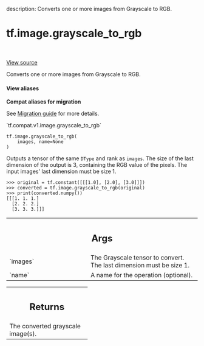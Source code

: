 description: Converts one or more images from Grayscale to RGB.

<div itemscope itemtype="http://developers.google.com/ReferenceObject">
<meta itemprop="name" content="tf.image.grayscale_to_rgb" />
<meta itemprop="path" content="Stable" />
</div>

# tf.image.grayscale_to_rgb

<!-- Insert buttons and diff -->

<table class="tfo-notebook-buttons tfo-api nocontent" align="left">

</table>

<a target="_blank" href="/code/stable/tensorflow/python/ops/image_ops_impl.py">View source</a>



Converts one or more images from Grayscale to RGB.

<section class="expandable">
  <h4 class="showalways">View aliases</h4>
  <p>
<b>Compat aliases for migration</b>
<p>See
<a href="https://www.tensorflow.org/guide/migrate">Migration guide</a> for
more details.</p>
<p>`tf.compat.v1.image.grayscale_to_rgb`</p>
</p>
</section>

<pre class="devsite-click-to-copy prettyprint lang-py tfo-signature-link">
<code>tf.image.grayscale_to_rgb(
    images, name=None
)
</code></pre>



<!-- Placeholder for "Used in" -->

Outputs a tensor of the same `DType` and rank as `images`.  The size of the
last dimension of the output is 3, containing the RGB value of the pixels.
The input images' last dimension must be size 1.

```
>>> original = tf.constant([[[1.0], [2.0], [3.0]]])
>>> converted = tf.image.grayscale_to_rgb(original)
>>> print(converted.numpy())
[[[1. 1. 1.]
  [2. 2. 2.]
  [3. 3. 3.]]]
```

<!-- Tabular view -->
 <table class="responsive fixed orange">
<colgroup><col width="214px"><col></colgroup>
<tr><th colspan="2"><h2 class="add-link">Args</h2></th></tr>

<tr>
<td>
`images`
</td>
<td>
The Grayscale tensor to convert. The last dimension must be size 1.
</td>
</tr><tr>
<td>
`name`
</td>
<td>
A name for the operation (optional).
</td>
</tr>
</table>



<!-- Tabular view -->
 <table class="responsive fixed orange">
<colgroup><col width="214px"><col></colgroup>
<tr><th colspan="2"><h2 class="add-link">Returns</h2></th></tr>
<tr class="alt">
<td colspan="2">
The converted grayscale image(s).
</td>
</tr>

</table>

